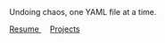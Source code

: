 <head>
<script async src="https://pagead2.googlesyndication.com/pagead/js/adsbygoogle.js?client=ca-pub-4819163909466089"
     crossorigin="anonymous"></script>
</head>
Undoing chaos, one YAML file at a time.
<p class="py-1"></p>
    <p>
        <a class="!rounded-md bg-primary-600 px-4 py-2 !text-neutral !no-underline hover:!bg-primary-500 dark:bg-primary-800 dark:hover:!bg-primary-700"
        href="https://drive.google.com/drive/u/0/folders/1IPdGm9x5IiecaWJEzPrvbsXj5Dl3FbZG" target="_blank" role="button">
        Resume
        </a>
        &nbsp;&nbsp;&nbsp;
        <a class="!rounded-md bg-primary-600 px-4 py-2 !text-neutral !no-underline hover:!bg-primary-500 dark:bg-primary-800 dark:hover:!bg-primary-700"
        href="https://harisheoran.github.io/projects/" role="button">
        Projects
        </a>
</p>

